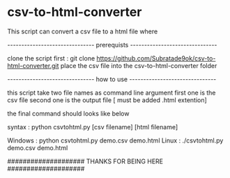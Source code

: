 # csv-to-html-converter
This script can convert a csv file to a html file where

------------------------------- prerequists -------------------------------

clone the script first : git clone https://github.com/Subratade9ok/csv-to-html-converter.git
place the csv file into the csv-to-html-converter folder 


------------------------------- how to use -------------------------------

this script take two file names as command line argument
first one is the csv file
second one is the output file [ must be added .html extention]


the final command should looks like below

syntax : python csvtohtml.py [csv filename] [html filename]

Windows : python csvtohtml.py demo.csv demo.html
Linux : ./csvtohtml.py demo.csv demo.html





####################   THANKS FOR BEING HERE   ####################